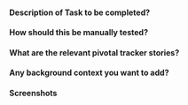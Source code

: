 #### Description of Task to be completed?

#### How should this be manually tested?

#### What are the relevant pivotal tracker stories?

#### Any background context you want to add?

#### Screenshots
